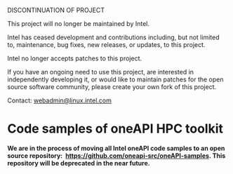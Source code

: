 DISCONTINUATION OF PROJECT

This project will no longer be maintained by Intel.

Intel has ceased development and contributions including, but not limited to, maintenance, bug fixes, new releases, or updates, to this project.  

Intel no longer accepts patches to this project.

If you have an ongoing need to use this project, are interested in independently developing it, or would like to maintain patches for the open source software community, please create your own fork of this project.  

Contact: webadmin@linux.intel.com
# Code samples of oneAPI HPC toolkit

**We are in the process of moving all Intel oneAPI code samples to an open source repository:  https://github.com/oneapi-src/oneAPI-samples. This repository will be deprecated in the near future.**

